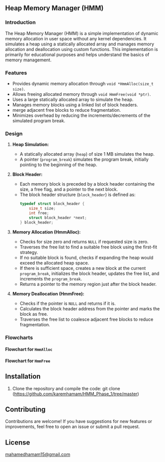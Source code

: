 ## Heap Memory Manager (HMM)

### Introduction

The Heap Memory Manager (HMM) is a simple implementation of dynamic memory allocation in user space without any kernel dependencies. It simulates a heap using a statically allocated array and manages memory allocation and deallocation using custom functions. This implementation is primarily for educational purposes and helps understand the basics of memory management.

### Features

- Provides dynamic memory allocation through `void *HmmAlloc(size_t size)`.
- Allows freeing allocated memory through `void HmmFree(void *ptr)`.
- Uses a large statically allocated array to simulate the heap.
- Manages memory blocks using a linked list of block headers.
- merge adjacent free blocks to reduce fragmentation.
- Minimizes overhead by reducing the increments/decrements of the simulated program break.

### Design

1. **Heap Simulation:**
   - A statically allocated array (`heap`) of size 1 MB simulates the heap.
   - A pointer (`program_break`) simulates the program break, initially pointing to the beginning of the heap.

2. **Block Header:**
   - Each memory block is preceded by a block header containing the size, a free flag, and a pointer to the next block.
   - The block header structure (`block_header`) is defined as:
     ```c
     typedef struct block_header {
         size_t size;
         int free;
         struct block_header *next;
     } block_header;
     ```

3. **Memory Allocation (HmmAlloc):**
   - Checks for size zero and returns `NULL` if requested size is zero.
   - Traverses the free list to find a suitable free block using the first-fit strategy.
   - If no suitable block is found, checks if expanding the heap would exceed the allocated heap space.
   - If there is sufficient space, creates a new block at the current `program_break`, initializes the block header, updates the free list, and increments the `program_break`.
   - Returns a pointer to the memory region just after the block header.

4. **Memory Deallocation (HmmFree):**
   - Checks if the pointer is `NULL` and returns if it is.
   - Calculates the block header address from the pointer and marks the block as free.
   - Traverses the free list to coalesce adjacent free blocks to reduce fragmentation.

### Flowcharts

#### Flowchart for `HmmAlloc`

#### Flowchart for `HmmFree`

## Installation

1. Clone the repository and compile the code: git clone (https://github.com/karemhamam/HMM_Phase_1/tree/master)

## Contributing

Contributions are welcome! 
If you have suggestions for new features or improvements, feel free to open an issue or submit a pull request.

## License

mahamedhamam15@gmail.com

